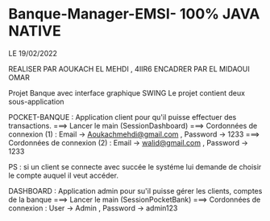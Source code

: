 # Banque-Manager-EMSI- 100% JAVA NATIVE

LE 19/02/2022

REALISER PAR AOUKACH EL MEHDI , 4IIR6
ENCADRER PAR EL MIDAOUI OMAR

Projet Banque avec interface graphique SWING 
Le projet contient deux sous-application

POCKET-BANQUE : Application client pour qu'il puisse effectuer des transactions. 
===> Lancer le main (SessionDashboard)
===> Cordonnées de connexion (1) : Email -> Aoukachmehdi@gmail.com  , Password -> 1233
===> Cordonnées de connexion (2) : Email -> walid@gmail.com  , Password -> 1233

PS : si un client se connecte avec succée le systéme lui demande de choisir le compte auquel il veut accéder.

DASHBOARD : Application admin pour su'il puisse gérer les clients, comptes de la banque 
===> Lancer le main (SessionPocketBank)
===> Cordonnées de connexion : User -> Admin  , Password -> admin123
